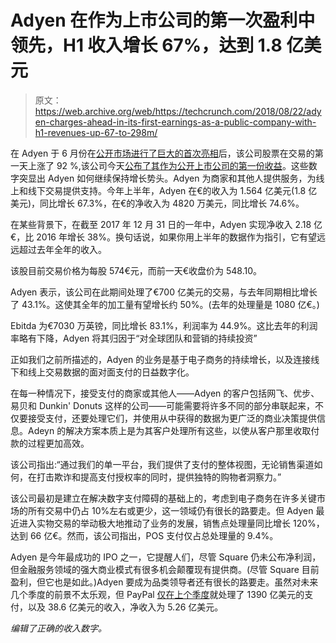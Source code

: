 # Adyen 在作为上市公司的第一次盈利中领先，H1 收入增长 67%，达到 1.8 亿美元 

> 原文：<https://web.archive.org/web/https://techcrunch.com/2018/08/22/adyen-charges-ahead-in-its-first-earnings-as-a-public-company-with-h1-revenues-up-67-to-298m/>

在 Adyen 于 6 月份在[公开市场进行了巨大的首次亮相](https://web.archive.org/web/20221206010014/https://techcrunch.com/2018/06/13/dutch-payments-company-adyen-opens-at-e400-share-a-pop-of-67-now-valued-at-14-5b/)后，该公司股票在交易的第一天上涨了 92 %,该公司今天[公布了其作为公开上市公司的第一份收益](https://web.archive.org/web/20221206010014/https://www.adyen.com/investor-relations/h1-2018-financial-results)。这些数字突显出 Adyen 如何继续保持增长势头。Adyen 为商家和其他人提供服务，为线上和线下交易提供支持。今年上半年，Adyen 在€的收入为 1.564 亿美元(1.8 亿美元)，同比增长 67.3%，在€的净收入为 4820 万美元，同比增长 74.6%。

在某些背景下，在截至 2017 年 12 月 31 日的一年中，Adyen 实现净收入 2.18 亿€，比 2016 年增长 38%。换句话说，如果你用上半年的数据作为指引，它有望远远超过去年全年的收入。

该股目前交易价格为每股 574€元，而前一天€收盘价为 548.10。

Adyen 表示，该公司在此期间处理了€700 亿美元的交易，与去年同期相比增长了 43.1%。这使其全年的加工量有望增长约 50%。(去年的处理量是 1080 亿€。)

Ebitda 为€7030 万英镑，同比增长 83.1%，利润率为 44.9%。这比去年的利润率略有下降，Adyen 将其归因于“对全球团队和营销的持续投资”

正如我们之前所描述的，Adyen 的业务是基于电子商务的持续增长，以及连接线下和线上交易数据的面对面支付的日益数字化。

在每一种情况下，接受支付的商家或其他人——Adyen 的客户包括网飞、优步、易贝和 Dunkin' Donuts 这样的公司——可能需要将许多不同的部分串联起来，不仅要接受支付，还要处理它们，并使用从中获得的数据为更广泛的商业决策提供信息。Adeyn 的解决方案本质上是为其客户处理所有这些，以使从客户那里收取付款的过程更加高效。

该公司指出:“通过我们的单一平台，我们提供了支付的整体视图，无论销售渠道如何，在打击欺诈和提高支付授权率的同时，提供独特的购物者洞察力。”

该公司最初是建立在解决数字支付障碍的基础上的，考虑到电子商务在许多关键市场的所有交易中仍占 10%左右或更少，这一领域仍有很长的路要走。但 Adyen 最近进入实物交易的举动极大地推动了业务的发展，销售点处理量同比增长 120%，达到 66 亿€。然而，该公司指出，POS 支付仅占总处理量的 9.4%。

Adyen 是今年最成功的 IPO 之一，它提醒人们，尽管 Square 仍未公布净利润，但金融服务领域的强大商业模式有很多机会颠覆现有提供商。(尽管 Square 目前盈利，但它也是如此。)Adyen 要成为品类领导者还有很长的路要走。虽然对未来几个季度的前景不太乐观，但 PayPal [仅在上个季度](https://web.archive.org/web/20221206010014/https://investor.paypal-corp.com/releasedetail.cfm?ReleaseID=1072972)就处理了 1390 亿美元的支付，以及 38.6 亿美元的收入，净收入为 5.26 亿美元。

*编辑了正确的收入数字。*